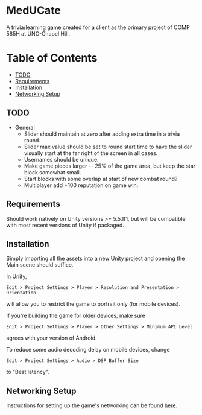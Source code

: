 # MedUCate

A trivia/learning game created for a client as the primary project of COMP 585H at UNC-Chapel Hill.

# Table of Contents
  * [TODO](#TODO)
  * [Requirements](#Requirements)
  * [Installation](#Installation)
  * [Networking Setup](#Networking)

<a name = "TODO"></a>
## TODO
  * General
    * Slider should maintain at zero after adding extra time in a trivia round.
    * Slider max value should be set to round start time to have the slider visually start at the far right of the screen in all cases.
    * Usernames should be unique.
    * Make game pieces larger -- 25% of the game area, but keep the star block somewhat small.
    * Start blocks with some overlap at start of new combat round?
    * Multiplayer add +100 reputation on game win.

<a name = "Requirements"></a>
## Requirements
Should work natively on Unity versions >= 5.5.1f1, but will be compatible with most recent versions of Unity if packaged.

<a name = "Installation"></a>
## Installation
Simply importing all the assets into a new Unity project and opening the Main scene should suffice.

In Unity,

    Edit > Project Settings > Player > Resolution and Presentation > Orientation

will allow you to restrict the game to portrait only (for mobile devices).

If you're building the game for older devices, make sure

    Edit > Project Settings > Player > Other Settings > Minimum API Level

agrees with your version of Android.

To reduce some audio decoding delay on mobile devices, change

    Edit > Project Settings > Audio > DSP Buffer Size

to "Best latency".

<a name = "Networking"></a>
## Networking Setup
Instructions for setting up the game's networking can be found [here](Networking/README.md).